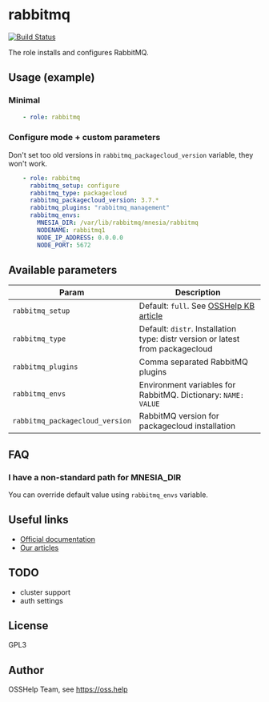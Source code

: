 # rabbitmq

[![Build Status](https://drone.osshelp.ru/api/badges/ansible/rabbitmq/status.svg)](https://drone.osshelp.ru/ansible/rabbitmq)

The role installs and configures RabbitMQ.

## Usage (example)

### Minimal

```yaml
    - role: rabbitmq
```

### Configure mode + custom parameters

Don't set too old versions in `rabbitmq_packagecloud_version` variable, they won't work.

```yaml
    - role: rabbitmq
      rabbitmq_setup: configure
      rabbitmq_type: packagecloud
      rabbitmq_packagecloud_version: 3.7.*
      rabbitmq_plugins: "rabbitmq_management"
      rabbitmq_envs:
        MNESIA_DIR: /var/lib/rabbitmq/mnesia/rabbitmq
        NODENAME: rabbitmq1
        NODE_IP_ADDRESS: 0.0.0.0
        NODE_PORT: 5672
```

## Available parameters

| Param | Description |
| -------- | -------- |
| `rabbitmq_setup` | Default: `full`. See [OSSHelp KB article](https://oss.help/kb4895) |
| `rabbitmq_type` | Default: `distr`. Installation type: distr version or latest from packagecloud |
| `rabbitmq_plugins` | Comma separated RabbitMQ plugins |
| `rabbitmq_envs`| Environment variables for RabbitMQ. Dictionary: `NAME: VALUE` |
| `rabbitmq_packagecloud_version`| RabbitMQ version for packagecloud installation |

## FAQ

### I have a non-standard path for MNESIA_DIR

You can override default value using `rabbitmq_envs` variable.

## Useful links

- [Official documentation](https://www.rabbitmq.com/documentation.html)
- [Our articles](https://rm.osshelp.ru/projects/support-servers/search?utf8=%E2%9C%93&q=rabbitmq&commit=%D0%9F%D1%80%D0%B8%D0%BD%D1%8F%D1%82%D1%8C&all_words=&titles_only=&scope=&kb_articles=1)

## TODO

- cluster support
- auth settings

## License

GPL3

## Author

OSSHelp Team, see <https://oss.help>
